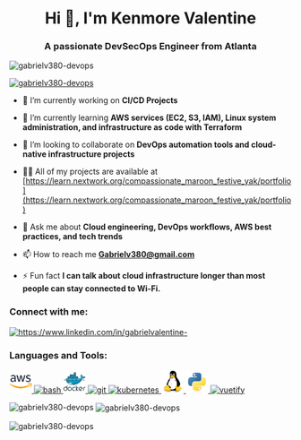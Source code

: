<h1 align="center">Hi 👋, I'm Kenmore Valentine</h1>
<h3 align="center">A passionate DevSecOps Engineer from Atlanta</h3>

<p align="left"> <img src="https://komarev.com/ghpvc/?username=gabrielv380-devops&label=Profile%20views&color=0e75b6&style=flat" alt="gabrielv380-devops" /> </p>

<p align="left"> <a href="https://github.com/ryo-ma/github-profile-trophy"><img src="https://github-profile-trophy.vercel.app/?username=gabrielv380-devops" alt="gabrielv380-devops" /></a> </p>

- 🔭 I’m currently working on **CI/CD Projects**

- 🌱 I’m currently learning **AWS services (EC2, S3, IAM), Linux system administration, and infrastructure as code with Terraform**

- 👯 I’m looking to collaborate on **DevOps automation tools and cloud-native infrastructure projects**

- 👨‍💻 All of my projects are available at [https://learn.nextwork.org/compassionate_maroon_festive_yak/portfolio](https://learn.nextwork.org/compassionate_maroon_festive_yak/portfolio)

- 💬 Ask me about **Cloud engineering, DevOps workflows, AWS best practices, and tech trends**

- 📫 How to reach me **Gabrielv380@gmail.com**

- ⚡ Fun fact **I can talk about cloud infrastructure longer than most people can stay connected to Wi-Fi.**

<h3 align="left">Connect with me:</h3>
<p align="left">
<a href="https://linkedin.com/in/https://www.linkedin.com/in/gabrielvalentine-" target="blank"><img align="center" src="https://raw.githubusercontent.com/rahuldkjain/github-profile-readme-generator/master/src/images/icons/Social/linked-in-alt.svg" alt="https://www.linkedin.com/in/gabrielvalentine-" height="30" width="40" /></a>
</p>

<h3 align="left">Languages and Tools:</h3>
<p align="left"> <a href="https://aws.amazon.com" target="_blank" rel="noreferrer"> <img src="https://raw.githubusercontent.com/devicons/devicon/master/icons/amazonwebservices/amazonwebservices-original-wordmark.svg" alt="aws" width="40" height="40"/> </a> <a href="https://www.gnu.org/software/bash/" target="_blank" rel="noreferrer"> <img src="https://www.vectorlogo.zone/logos/gnu_bash/gnu_bash-icon.svg" alt="bash" width="40" height="40"/> </a> <a href="https://www.docker.com/" target="_blank" rel="noreferrer"> <img src="https://raw.githubusercontent.com/devicons/devicon/master/icons/docker/docker-original-wordmark.svg" alt="docker" width="40" height="40"/> </a> <a href="https://git-scm.com/" target="_blank" rel="noreferrer"> <img src="https://www.vectorlogo.zone/logos/git-scm/git-scm-icon.svg" alt="git" width="40" height="40"/> </a> <a href="https://kubernetes.io" target="_blank" rel="noreferrer"> <img src="https://www.vectorlogo.zone/logos/kubernetes/kubernetes-icon.svg" alt="kubernetes" width="40" height="40"/> </a> <a href="https://www.linux.org/" target="_blank" rel="noreferrer"> <img src="https://raw.githubusercontent.com/devicons/devicon/master/icons/linux/linux-original.svg" alt="linux" width="40" height="40"/> </a> <a href="https://www.python.org" target="_blank" rel="noreferrer"> <img src="https://raw.githubusercontent.com/devicons/devicon/master/icons/python/python-original.svg" alt="python" width="40" height="40"/> </a> <a href="https://vuetifyjs.com/en/" target="_blank" rel="noreferrer"> <img src="https://bestofjs.org/logos/vuetify.svg" alt="vuetify" width="40" height="40"/> </a> </p>

<p><img align="left" src="https://github-readme-stats.vercel.app/api/top-langs?username=gabrielv380-devops&show_icons=true&locale=en&layout=compact" alt="gabrielv380-devops" /></p>

<p>&nbsp;<img align="center" src="https://github-readme-stats.vercel.app/api?username=gabrielv380-devops&show_icons=true&locale=en" alt="gabrielv380-devops" /></p>

<p><img align="center" src="https://github-readme-streak-stats.herokuapp.com/?user=gabrielv380-devops&" alt="gabrielv380-devops" /></p>

